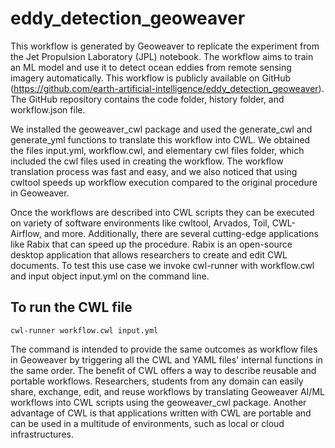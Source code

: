# eddy_detection_geoweaver

This workflow is generated by Geoweaver to replicate the experiment from the Jet Propulsion Laboratory (JPL) notebook. The workflow aims to train an ML model and use it to detect ocean eddies from remote sensing imagery automatically. This workflow is publicly available on GitHub (https://github.com/earth-artificial-intelligence/eddy_detection_geoweaver). The GitHub repository contains the code folder, history folder, and workflow.json file. 

We installed the geoweaver_cwl package and used the generate_cwl and generate_yml functions to translate this workflow into CWL. We obtained the files input.yml, workflow.cwl, and elementary cwl files folder, which included the cwl files used in creating the workflow. The workflow translation process was fast and easy, and we also noticed that using cwltool speeds up workflow execution compared to the original procedure in Geoweaver. 

Once the workflows are described into CWL scripts they can be executed on variety of software environments like cwltool, Arvados, Toil, CWL-Airflow, and more. Additionally, there are several cutting-edge applications like Rabix that can speed up the procedure. Rabix is an open-source desktop application that allows researchers to create and edit CWL documents. To test this use case  we invoke cwl-runner with workflow.cwl and input object input.yml on the command line.

To run the CWL file
--------------------

    cwl-runner workflow.cwl input.yml


The command is intended to provide the same outcomes as workflow files in Geoweaver by triggering all the CWL and YAML files' internal functions in the same order. The benefit of CWL offers a way to describe reusable and portable workflows. Researchers, students from any domain can easily share, exchange, edit, and reuse workflows by translating Geoweaver AI/ML workflows into CWL scripts using the geoweaver_cwl package. Another advantage of CWL is that applications written with CWL are  portable and can be used in a multitude of environments, such as local or cloud infrastructures.

